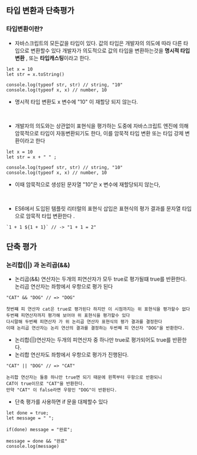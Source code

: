 ## 타입 변환과 단축평가

### 타입변환이란?
- 자바스크립트의 모든값을 타입이 있다. 값의 타입은 개발자의 의도에 따라 다른 타입으로 변환할수 있다 개발자가 의도적으로 값의 타입을 변환하는것을 **명시적 타입변환** , 또는 **타입캐스팅**이라고 한다.
```
let x = 10
let str = x.toString()

console.log(typeof str, str) // string, "10"
console.log(typeof x, x) // number, 10
```
- 명시적 타입 변환도 x 변수에 "10" 이 재할당 되지 않는다.

</br>



- 개발자의 의도와는 상관없이 표현식을 평가하는 도중에 자바스크립트 엔진에 의해 암묵적으로 타입이 자동변환되기도 한다, 이를 암묵적 타입 변환 또는 타입 강제 변환이라고 한다

```
let x = 10
let str = x + " " ;

console.log(typeof str, str) // string, "10"
console.log(typeof x, x) // number, 10

```

- 이때 암묵적으로 생성된 문자열 "10"은 x 변수에 재할당되지 않는다,

</br>

- ES6에서 도입된 템플릿 리터럴의 표현식 삽입은 표현식의 평가 결과를 문자열 타입으로 암묵적 타입 변환한다 .
```
`1 + 1 ${1 + 1}` // -> "1 + 1 = 2" 
```


## 단축 평가 
### 논리합(||) 과 논리곱(&&)

- 논리곱(&&) 연산자는 두개의 피연산자가 모두 true로 평가될떄 true를 반환한다. 논리곱 연산자는 좌항에서 우항으로 평가 된다 
```
"CAT" && "DOG" // => "DOG"

첫번쨰 피 연산자 cat은 true로 평가된다 하지만 이 시점까지는 위 표현식을 평가할수 없다
두번쨰 피연산자까지 평가해 보어야 위 표현식을 평가할수 있다
다시말해 두번째 피연산자 가 위 논리곱 연산자 표현식의 평가 결과를 결정한다
이때 논리곱 연산자는 논리 연산의 결과를 결정하는 두번째 피 연산자 "DOG"을 반환한다.
```

- 논리합(||)연산자는 두개의 피연산자 중 하나만 true로 평가되어도 true를 반환한다.
- 논리합 연산자도 좌항에서 우항으로 평가가 진행된다.

```
"CAT" || "DOG" // => "CAT"

논리합 연산자는 둘중 하나만 true면 되기 때문에 왼쪽부터 우항으로 반환되니
CAT이 true이므로 "CAT"을 반환한다.
만약 "CAT" 이 false라면 우항인 "DOG"이 반환된다.
```

- 단축 평가를 사용하면 if 문을 대체할수 있다
```
let done = true;
let message = " ";

if(done) message = "완료";

message = done && "완료"
console.log(message)
```